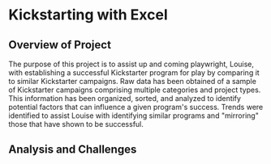 # Kickstarting with Excel

## Overview of Project
The purpose of this project is to assist up and coming playwright, Louise, with establishing a successful Kickstarter program for play by comparing it
to similar Kickstarter campaigns.  Raw data has been obtained of a sample of Kickstarter campaigns comprising multiple categories and project types.
This information has been organized, sorted, and analyzed to identify potential factors that can influence a given program's success.  Trends were 
identified to assist Louise with identifying similar programs and "mirroring" those that have shown to be successful.

## Analysis and Challenges


